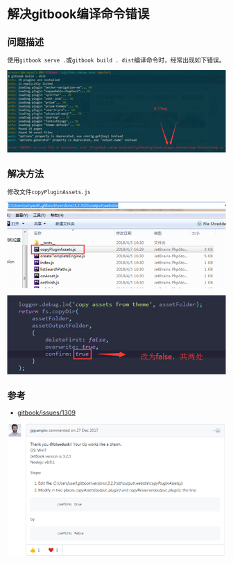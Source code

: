 # 解决gitbook编译命令错误

## 问题描述

使用`gitbook serve .`或`gitbook build . dist`编译命令时，经常出现如下错误。

![gitbook-cli-compile-bug](../assets/imgs/gitbook-cli-compile-bug.png)

## 解决方法

修改文件`copyPluginAssets.js`

![gitbook-cli-compile-bug-fix-mine](../assets/imgs/gitbook-cli-compile-bug-fix-mine.png)

![gitbook-cli-compile-bug-fix-code](../assets/imgs/gitbook-cli-compile-bug-fix-code.png)


## 参考

- [gitbook/issues/1309](https://github.com/GitbookIO/gitbook/issues/1309)

![gitbook-cli-compile-bug-solution](../assets/imgs/gitbook-cli-compile-bug-solution.png)
